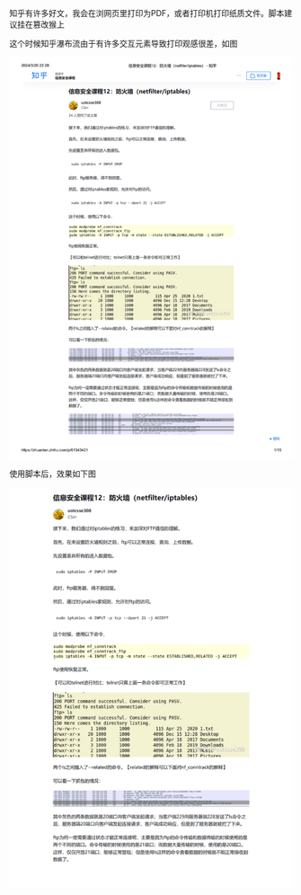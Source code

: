 知乎有许多好文，我会在浏网页里打印为PDF，或者打印机打印纸质文件。脚本建议挂在篡改猴上

这个时候知乎瀑布流由于有许多交互元素导致打印观感很差，如图

<img src="BeautyZhihuPrint1.png" />

使用脚本后，效果如下图

<img src="BeautyZhihuPrint2.png" />
